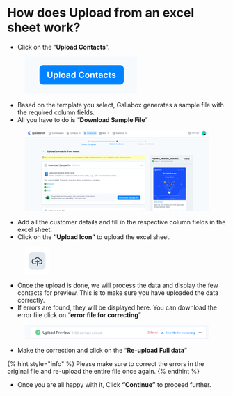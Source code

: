 # How does Upload from an excel sheet work?

* Click on the “**Upload Contacts**”.

<figure><img src="../../../.gitbook/assets/image (94).png" alt=""><figcaption></figcaption></figure>

* Based on the template you select, Gallabox generates a sample file with the required column fields.
* All you have to do is “**Download Sample File**”

<figure><img src="../../../.gitbook/assets/image (117).png" alt=""><figcaption></figcaption></figure>

* Add all the customer details and fill in the respective column fields in the excel sheet.
* Click on the **“Upload Icon”** to upload the excel sheet.

<figure><img src="../../../.gitbook/assets/image (64).png" alt=""><figcaption></figcaption></figure>

* Once the upload is done, we will process the data and display the few contacts for preview. This is to make sure you have uploaded the data correctly.
* If errors are found, they will be displayed here. You can download the error file click on “**error file for correcting**”

<figure><img src="../../../.gitbook/assets/image (65).png" alt=""><figcaption></figcaption></figure>

* Make the correction and click on the “**Re-upload Full data**”

{% hint style="info" %}
Please make sure to correct the errors in the original file and re-upload the entire file once again.
{% endhint %}

* Once you are all happy with it, Click **“Continue”** to proceed further.
